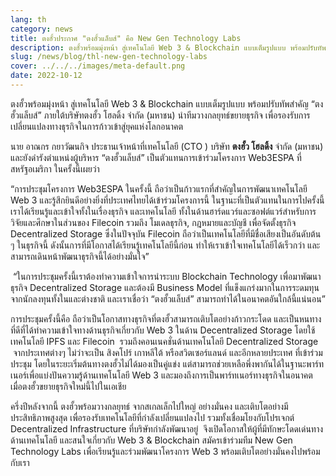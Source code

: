 ```yaml
---
lang: th
category: news
title: ตงฮั้วประกาศ "ตงฮั้วแล็บส์" คือ New Gen Technology Labs
description: ตงฮั้วพร้อมมุ่งหน้า สู่เทคโนโลยี Web 3 & Blockchain แบบเต็มรูปแบบ พร้อมปรับทัพสำคัญ “ตงฮั้วแล็บส์” ภายใต้บริษัทตงฮั้ว โฮลดิ้ง จำกัด (มหาชน) นำทีมวางกลยุทธ์ขยายธุรกิจ เพื่อรองรับการเปลี่ยนแปลงทางธุรกิจในการก้าวเข้าสู่ยุคแห่งโลกอนาคต
slug: /news/blog/thl-new-gen-technology-labs
cover: ../../../images/meta-default.png
date: 2022-10-12
---
```


ตงฮั้วพร้อมมุ่งหน้า สู่เทคโนโลยี Web 3 & Blockchain แบบเต็มรูปแบบ พร้อมปรับทัพสำคัญ “ตงฮั้วแล็บส์” ภายใต้บริษัทตงฮั้ว โฮลดิ้ง จำกัด (มหาชน) นำทีมวางกลยุทธ์ขยายธุรกิจ เพื่อรองรับการเปลี่ยนแปลงทางธุรกิจในการก้าวเข้าสู่ยุคแห่งโลกอนาคต

นาย อาณกร กยาวัฒนกิจ ประธานเจ้าหน้าที่เทคโนโลยี (CTO ) บริษัท **ตงฮั้ว โฮลดิ้ง** จำกัด (มหาชน) และยังดำรังตำแหน่งผู้บริหาร “ตงฮั้วแล็บส์” เป็นตัวแทนการเข้าร่วมโครงการ Web3ESPA ที่สหรัฐอเมริกา ในครั้งนี้เผยว่า

“การประชุมโครงการ Web3ESPA ในครั้งนี้ ถือว่าเป็นก้าวแรกที่สำคัญในการพัฒนาเทคโนโลยี Web 3 และรู้สึกยินดีอย่างยิ่งที่ประเทศไทยได้เข้าร่วมโครงการนี้ ในฐานะที่เป็นตัวแทนในการไปครั้งนี้ เราได้เรียนรู้และเข้าใจทั้งในเรื่องธุรกิจ และเทคโนโลยี ทั้งในด้านฮาร์ดแวร์และซอฟต์แวร์สำหรับการวิจัยและศึกษาในส่วนของ Filecoin รวมถึง โมเดลธุรกิจ, กฎหมายและบัญชี เพื่อจัดตั้งธุรกิจ Decentralized Storage ซึ่งในปัจจุบัน Filecoin ถือว่าเป็นเทคโนโลยีที่มีชื่อเสียงเป็นอันดับต้น ๆ ในธุรกิจนี้ ดังนั้นการที่มีโอกาสได้เรียนรู้เทคโนโลยีนี้ก่อน ทำให้เราเข้าใจเทคโนโลยีได้เร็วกว่า และสามารถเดินหน้าพัฒนาธุรกิจนี้ได้อย่างมั่นใจ”

 “ในการประชุมครั้งนี้เราต้องทำความเข้าใจการนำระบบ Blockchain Technology เพื่อมาพัฒนาธุรกิจ Decentralized Storage และต้องมี Business Model ที่แข็งแกร่งมากในการระดมทุนจากนักลงทุนทั้งในและต่างชาติ และเราเชื่อว่า “ตงฮั้วแล็บส์” สามารถทำได้ในอนาคตอันใกล้นี้แน่นอน”

การประชุมครั้งนี้คือ ถือว่าเป็นโอกาสทางธุรกิจที่ตงฮั้วสามารถเติบโตอย่างก้าวกระโดด และเป็นหนทางที่ดีที่ได้ทำความเข้าใจทางด้านธุรกิจเกี่ยวกับ Web 3 ในด้าน Decentralized Storage โดยใช้เทคโนโลยี IPFS และ Filecoin  รวมถึงคอนเนคชั่นด้านเทคโนโลยี Decentralized Storage  จากประเทศต่างๆ ไม่ว่าจะเป็น สิงคโปร์ เกาหลีใต้ หรือสวิตเซอร์แลนด์ และอีกหลายประเทศ ที่เข้าร่วมประชุม โดยในระยะเริ่มต้นทางตงฮั้วไม่ได้มองเป็นคู่แข่ง แต่สามารถช่วยเหลือพึ่งพากันได้ในฐานะพาร์ทเนอร์เพื่อแบ่งปันความรู้ด้านเทคโนโลยี Web 3 และมองถึงการเป็นพาร์ทเนอร์ทางธุรกิจในอนาคต เมื่อตงฮั้วขยายธุรกิจใหม่นี้ไปในเอเชีย

ครึ่งปีหลังจากนี้ ตงฮั้วพร้อมวางกลยุทธ์ จากสเกลเล็กไปใหญ่ อย่างมั่นคง และเติบโตอย่างมีประสิทธิภาพสูงสุด เพื่อรองรับเทคโนโลยีที่กำลังเปลี่ยนแปลงไป รวมทั้งเชื่อมโยงกับโปรเจกต์ Decentralized Infrastructure ที่บริษัทกำลังพัฒนาอยู่  จึงเปิดโอกาสให้ผู้ที่มีทักษะโดดเด่นทางด้านเทคโนโลยี และสนใจเกี่ยวกับ Web 3 & Blockchain สมัครเข้าร่วมทีม New Gen Technology Labs เพื่อเรียนรู้และร่วมพัฒนาโครงการ Web 3 พร้อมเติบโตอย่างมั่นคงไปพร้อมกับเรา
